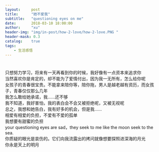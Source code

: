 ```yaml
---
layout:     post
title:      "她不爱我"
subtitle:   "questioning eyes on me"
date:       2018-03-10 18:00:00
author:     "xu"
header-img: "img/in-post/how-2-love/how-2-love.PNG "
header-mask: 0.3
catalog:    true
tags:
    - 生活感悟
---
```

# 

只想努力学习，将来有一天再看到你的时候，我好像有一点资本来追求你<br>
当然喜欢你是肯定的，却不能为了爱情付出，因为我一无所有，怎么给你呢<br>
女孩子的青春很宝贵。不能拿来陪你等，陪你拖，男人是越老越有资历，而女孩子，青春仅仅那么几年<br>
我怎么敢给她承诺，我……还不够<br>
我不知道，我好害怕，我的表白会不会又被拒绝呢，又被无视呢<br>
总之，我想和她告白，我有好多的机会，但是我……<br>
相爱有相爱的负担，不爱有不爱的孤单<br>
我想要有甜蜜的负担<br>
your questioning eyes are sad，they seek to me like the moon seek to the sea.<br>
你质疑的眼光是哀伤的。它们向我流露出的拷问就像想要探照进深海的月光
<br>
你永是天上的明月<br>
